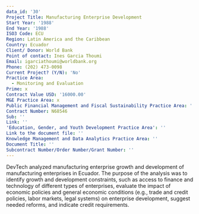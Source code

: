 ```yaml
---
data_id: '30'
Project Title: Manufacturing Enterprise Development
Start Year: '1988'
End Year: '1988'
ISO3 Code: ECU
Region: Latin America and the Caribbean
Country: Ecuador
Client/ Donor: World Bank
Point of contact: Ines Garcia Thoumi
Email: igarciathoumi@worldbank.org
Phone: (202) 473-0098
Current Project? (Y/N): 'No'
Practice Area:
  - Monitoring and Evaluation
Prime: x
Contract Value USD: '16000.00'
M&E Practice Area: x
Public Financial Management and Fiscal Sustainability Practice Area: ''
Contract Number: N68546
Sub: ''
Link: ''
'Education, Gender, and Youth Development Practice Area': ''
Link to the document file: ''
Knowledge Management and Data Analytics Practice Area: ''
Document Title: ''
Subcontract Number/Order Number/Grant Number: ''
---
```

DevTech analyzed manufacturing enterprise growth and development of manufacturing enterprises in Ecuador. The purpose of the analysis was to identify growth and development constraints, such as access to finance and technology of different types of enterprises, evaluate the impact of economic policies and general economic conditions (e.g., trade and credit policies, labor markets, legal systems) on enterprise development, suggest needed reforms, and indicate credit requirements.